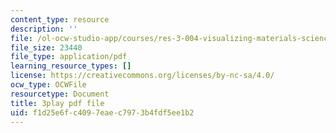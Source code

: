 ```yaml
---
content_type: resource
description: ''
file: /ol-ocw-studio-app/courses/res-3-004-visualizing-materials-science-fall-2017/f1d25e6fc4097eaec7973b4fdf5ee1b2_aOiW2XRxEcY.pdf
file_size: 23440
file_type: application/pdf
learning_resource_types: []
license: https://creativecommons.org/licenses/by-nc-sa/4.0/
ocw_type: OCWFile
resourcetype: Document
title: 3play pdf file
uid: f1d25e6f-c409-7eae-c797-3b4fdf5ee1b2
---
```


